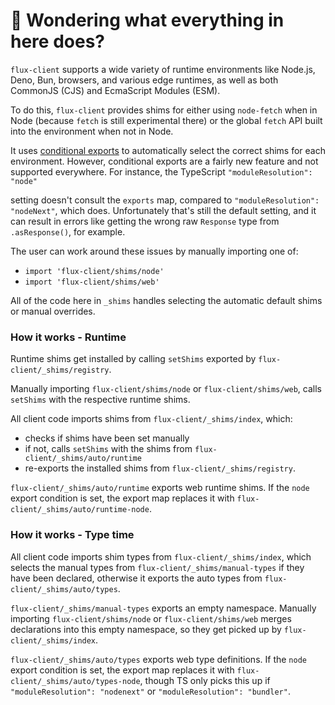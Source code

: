 # 👋 Wondering what everything in here does?

`flux-client` supports a wide variety of runtime environments like Node.js, Deno, Bun, browsers, and various
edge runtimes, as well as both CommonJS (CJS) and EcmaScript Modules (ESM).

To do this, `flux-client` provides shims for either using `node-fetch` when in Node (because `fetch` is still experimental there) or the global `fetch` API built into the environment when not in Node.

It uses [conditional exports](https://nodejs.org/api/packages.html#conditional-exports) to
automatically select the correct shims for each environment. However, conditional exports are a fairly new
feature and not supported everywhere. For instance, the TypeScript `"moduleResolution": "node"`

setting doesn't consult the `exports` map, compared to `"moduleResolution": "nodeNext"`, which does.
Unfortunately that's still the default setting, and it can result in errors like
getting the wrong raw `Response` type from `.asResponse()`, for example.

The user can work around these issues by manually importing one of:

- `import 'flux-client/shims/node'`
- `import 'flux-client/shims/web'`

All of the code here in `_shims` handles selecting the automatic default shims or manual overrides.

### How it works - Runtime

Runtime shims get installed by calling `setShims` exported by `flux-client/_shims/registry`.

Manually importing `flux-client/shims/node` or `flux-client/shims/web`, calls `setShims` with the respective runtime shims.

All client code imports shims from `flux-client/_shims/index`, which:

- checks if shims have been set manually
- if not, calls `setShims` with the shims from `flux-client/_shims/auto/runtime`
- re-exports the installed shims from `flux-client/_shims/registry`.

`flux-client/_shims/auto/runtime` exports web runtime shims.
If the `node` export condition is set, the export map replaces it with `flux-client/_shims/auto/runtime-node`.

### How it works - Type time

All client code imports shim types from `flux-client/_shims/index`, which selects the manual types from `flux-client/_shims/manual-types` if they have been declared, otherwise it exports the auto types from `flux-client/_shims/auto/types`.

`flux-client/_shims/manual-types` exports an empty namespace.
Manually importing `flux-client/shims/node` or `flux-client/shims/web` merges declarations into this empty namespace, so they get picked up by `flux-client/_shims/index`.

`flux-client/_shims/auto/types` exports web type definitions.
If the `node` export condition is set, the export map replaces it with `flux-client/_shims/auto/types-node`, though TS only picks this up if `"moduleResolution": "nodenext"` or `"moduleResolution": "bundler"`.
